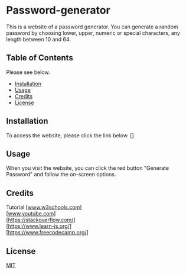 # Password-generator


This is a website of a password generator. You can generate a random password by choosing lower, upper, numeric or special characters, any length between 10 and 64.
## Table of Contents 

Please see below.
- [Installation](#installation)
- [Usage](#usage)
- [Credits](#credits)
- [License](#license)


## Installation
To access the website, please click the link below. 
[]

## Usage
When you visit the website, you can click the red button "Generate Password" and follow the on-screen options.

## Credits
Tutorial [www.w3schools.com]<br>
         [www.youtube.com]<br>
         [https://stackoverflow.com/]<br> 
         [https://www.learn-js.org/]<br>
         [https://www.freecodecamp.org/]<br>

## License

[MIT](https://choosealicense.com/licenses/mit/)